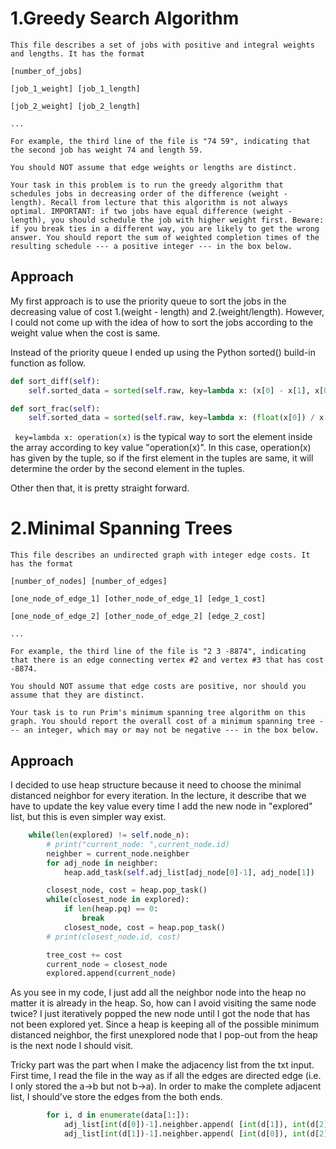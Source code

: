 # 1.Greedy Search Algorithm

```
This file describes a set of jobs with positive and integral weights and lengths. It has the format

[number_of_jobs]

[job_1_weight] [job_1_length]

[job_2_weight] [job_2_length]

...

For example, the third line of the file is "74 59", indicating that the second job has weight 74 and length 59.

You should NOT assume that edge weights or lengths are distinct.

Your task in this problem is to run the greedy algorithm that schedules jobs in decreasing order of the difference (weight - length). Recall from lecture that this algorithm is not always optimal. IMPORTANT: if two jobs have equal difference (weight - length), you should schedule the job with higher weight first. Beware: if you break ties in a different way, you are likely to get the wrong answer. You should report the sum of weighted completion times of the resulting schedule --- a positive integer --- in the box below.

```

## Approach
My first approach is to use the priority queue to sort the jobs in the decreasing value of cost 1.(weight - length) and 2.(weight/length).
However, I could not come up with the idea of how to sort the jobs according to the weight value when the cost is same.

Instead of the priority queue I ended up using the Python sorted() build-in function as follow.

``` python
def sort_diff(self):
    self.sorted_data = sorted(self.raw, key=lambda x: (x[0] - x[1], x[0]) , reverse=True)

def sort_frac(self):
    self.sorted_data = sorted(self.raw, key=lambda x: (float(x[0]) / x[1], x[0]) , reverse=True)
```

``` key=lambda x: operation(x)``` is the typical way to sort the element inside the array according to key value "operation(x)".
In this case, operation(x) has given by the tuple, so if the first element in the tuples are same, it will determine the order by the second element in the tuples.

Other then that, it is pretty straight forward.

# 2.Minimal Spanning Trees

```
This file describes an undirected graph with integer edge costs. It has the format

[number_of_nodes] [number_of_edges]

[one_node_of_edge_1] [other_node_of_edge_1] [edge_1_cost]

[one_node_of_edge_2] [other_node_of_edge_2] [edge_2_cost]

...

For example, the third line of the file is "2 3 -8874", indicating that there is an edge connecting vertex #2 and vertex #3 that has cost -8874.

You should NOT assume that edge costs are positive, nor should you assume that they are distinct.

Your task is to run Prim's minimum spanning tree algorithm on this graph. You should report the overall cost of a minimum spanning tree --- an integer, which may or may not be negative --- in the box below.

```

## Approach
I decided to use heap structure because it need to choose the minimal distanced neighbor for every iteration.
In the lecture, it describe that we have to update the key value every time I add the new node in "explored" list, but this is even simpler way exist.

```python
    while(len(explored) != self.node_n):
        # print("current_node: ",current_node.id)
        neighber = current_node.neighber
        for adj_node in neighber:
            heap.add_task(self.adj_list[adj_node[0]-1], adj_node[1])

        closest_node, cost = heap.pop_task()
        while(closest_node in explored):
            if len(heap.pq) == 0:
                break
            closest_node, cost = heap.pop_task()
        # print(closest_node.id, cost)

        tree_cost += cost
        current_node = closest_node
        explored.append(current_node)
```

As you see in my code, I just add all the neighbor node into the heap no matter it is already in the heap.
So, how can I avoid visiting the same node twice? I just iteratively popped the new node until I got the node that has not been explored yet. Since a heap is keeping all of the possible minimum distanced neighbor, the first unexplored node that I pop-out from the heap is the next node I should visit.

Tricky part was the part when I make the adjacency list from the txt input. First time, I read the file in the way as if all the edges are directed edge (i.e. I only stored the a->b but not b->a). In order to make the complete adjacent list, I should've store the edges from the both ends.

```python
        for i, d in enumerate(data[1:]):
            adj_list[int(d[0])-1].neighber.append( [int(d[1]), int(d[2])] )         
            adj_list[int(d[1])-1].neighber.append( [int(d[0]), int(d[2])] )
            
```
